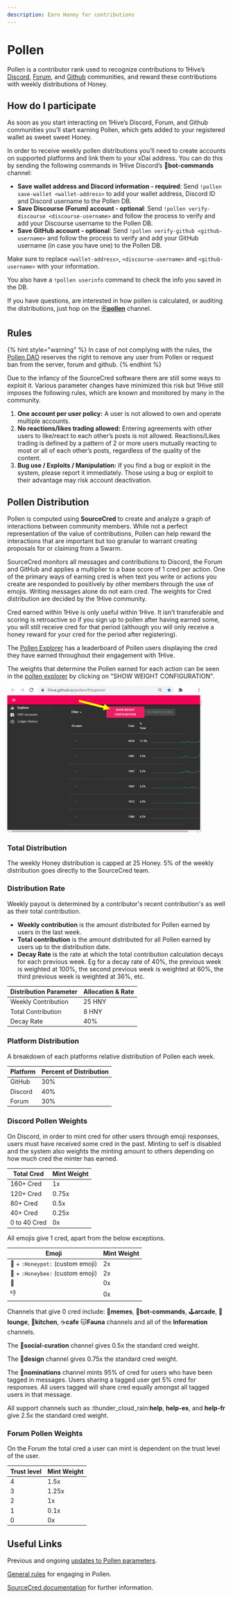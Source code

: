 ```yaml
---
description: Earn Honey for contributions
---
```


# Pollen

Pollen is a contributor rank used to recognize contributions to 1Hive’s [Discord](https://discord.com/invite/P4rRDUKTAU), [Forum](https://forum.1hive.org), and [Github](https://github.com/1Hive) communities, and reward these contributions with weekly distributions of Honey.

## How do I participate

As soon as you start interacting on 1Hive’s Discord, Forum, and Github communities you’ll start earning Pollen, which gets added to your registered wallet as sweet sweet Honey.

In order to receive weekly pollen distributions you’ll need to create accounts on supported platforms and link them to your xDai address. You can do this by sending the following commands in 1Hive Discord’s 🤖**bot-commands** channel:

* **Save wallet address and Discord information - required**: Send `!pollen save-wallet <wallet-address>` to add your wallet address, Discord ID and Discord username to the Pollen DB.
* **Save Discourse (Forum) account - optional**: Send `!pollen verify-discourse <discourse-username>` and follow the process to verify and add your Discourse username to the Pollen DB.
* **Save GitHub account - optional**: Send `!pollen verify-github <github-username>` and follow the process to verify and add your GitHub username (in case you have one) to the Pollen DB.

Make sure to replace `<wallet-address>`, `<discourse-username>` and `<github-username>` with your information.

You also have a `!pollen userinfo` command to check the info you saved in the DB.

If you have questions, are interested in how pollen is calculated, or auditing the distributions, just hop on the [🏵**pollen**](https://discord.com/invite/y8fPNcNdAa) channel.

## Rules

{% hint style="warning" %}
In case of not complying with the rules, the [Pollen DAO](../community/swarms/pollen.md) reserves the right to remove any user from Pollen or request ban from the server, forum and github.
{% endhint %}

Due to the infancy of the SourceCred software there are still some ways to exploit it. Various parameter changes have minimized this risk but 1Hive still imposes the following rules, which are known and monitored by many in the community.

1. **One account per user policy:** A user is not allowed to own and operate multiple accounts.
2. **No reactions/likes trading allowed:** Entering agreements with other users to like/react to each other’s posts is not allowed. Reactions/Likes trading is defined by a pattern of 2 or more users mutually reacting to most or all of each other’s posts, regardless of the quality of the content.
3. **Bug use / Exploits / Manipulation:** If you find a bug or exploit in the system, please report it immediately. Those using a bug or exploit to their advantage may risk account deactivation.

## Pollen Distribution

Pollen is computed using **SourceCred** to create and analyze a graph of interactions between community members. While not a perfect representation of the value of contributions, Pollen can help reward the interactions that are important but too granular to warrant creating proposals for or claiming from a Swarm.

SourceCred monitors all messages and contributions to Discord, the Forum and GitHub and applies a multiplier to a base score of 1 cred per action. One of the primary ways of earning cred is when text you write or actions you create are responded to positively by other members through the use of emojis. Writing messages alone do not earn cred. The weights for Cred distribution are decided by the 1Hive community.

Cred earned within 1Hive is only useful within 1Hive. It isn't transferable and scoring is retroactive so if you sign up to pollen after having earned some, you will still receive cred for that period (although you will only receive a honey reward for your cred for the period after registering).

The [Pollen Explorer](https://1hive.github.io/pollen/#/explorer) has a leaderboard of Pollen users displaying the cred they have earned throughout their engagement with 1Hive.

The weights that determine the Pollen earned for each action can be seen in the [pollen explorer](https://1hive.github.io/pollen/#/explorer) by clicking on "SHOW WEIGHT CONFIGURATION".

![](<../.gitbook/assets/image (4).png>)

### Total Distribution

The weekly Honey distribution is capped at 25 Honey. 5% of the weekly distribution goes directly to the SourceCred team.

### Distribution Rate

Weekly payout is determined by a contributor's recent contribution's as well as their total contribution.

* **Weekly contribution** is the amount distributed for Pollen earned by users in the last week.
* **Total contribution** is the amount distributed for all Pollen earned by users up to the distribution date.
* **Decay Rate** is the rate at which the total contribution calculation decays for each previous week. Eg for a decay rate of 40%, the previous week is weighted at 100%, the second previous week is weighted at 60%, the third previous week is weighted at 36%, etc.

| Distribution Parameter | Allocation & Rate |
| ---------------------- | ----------------- |
| Weekly Contribution    | 25 HNY            |
| Total Contribution     | 8 HNY             |
| Decay Rate             | 40%               |

### Platform Distribution

A breakdown of each platforms relative distribution of Pollen each week.

| Platform | Percent of Distribution |
| -------- | ----------------------- |
| GitHub   | 30%                     |
| Discord  | 40%                     |
| Forum    | 30%                     |

### Discord Pollen Weights

On Discord, in order to mint cred for other users through emoji responses, users must have received some cred in the past. Minting to self is disabled and the system also weights the minting amount to others depending on how much cred the minter has earned.

| Total Cred   | Mint Weight |
| ------------ | ----------- |
| 160+ Cred    | 1x          |
| 120+ Cred    | 0.75x       |
| 80+ Cred     | 0.5x        |
| 40+ Cred     | 0.25x       |
| 0 to 40 Cred | 0x          |

All emojis give 1 cred, apart from the below exceptions.

| Emoji                            | Mint Weight |
| -------------------------------- | ----------- |
| 🍯 + `:Honeypot:` (custom emoji) | 2x          |
| 🐝 + `:Honeybee:` (custom emoji) | 2x          |
| 💩                               | 0x          |
| 👎                               | 0x          |

Channels that give 0 cred include: 🐸**memes**, 🤖**bot-commands**, 🕹**arcade**, 🦩**lounge**, 🍱**kitchen**, :coffee:**cafe** 🐱**Fauna** channels and all of the **Information** channels.

The 🐝**social-curation** channel gives 0.5x the standard cred weight.

The 🌈**design** channel gives 0.75x the standard cred weight.

The 🍄**nominations** channel mints 95% of cred for users who have been tagged in messages. Users sharing a tagged user get 5% cred for responses. All users tagged will share cred equally amongst all tagged users in that message.

All support channels such as :thunder\_cloud\_rain:**help**, **help-es**, and **help-fr** give 2.5x the standard cred weight.

### Forum Pollen Weights

On the Forum the total cred a user can mint is dependent on the trust level of the user.

| Trust level | Mint Weight |
| ----------- | ----------- |
| 4           | 1.5x        |
| 3           | 1.25x       |
| 2           | 1x          |
| 1           | 0.1x        |
| 0           | 0x          |

## Useful Links

Previous and ongoing [updates to Pollen parameters](https://forum.1hive.org/t/updates-to-sourcecred/726).

[General rules](https://forum.1hive.org/t/pollen-rules-and-a-reporting-system/1155) for engaging in Pollen.

[SourceCred documentation](https://sourcecred.io/docs/) for further information.
